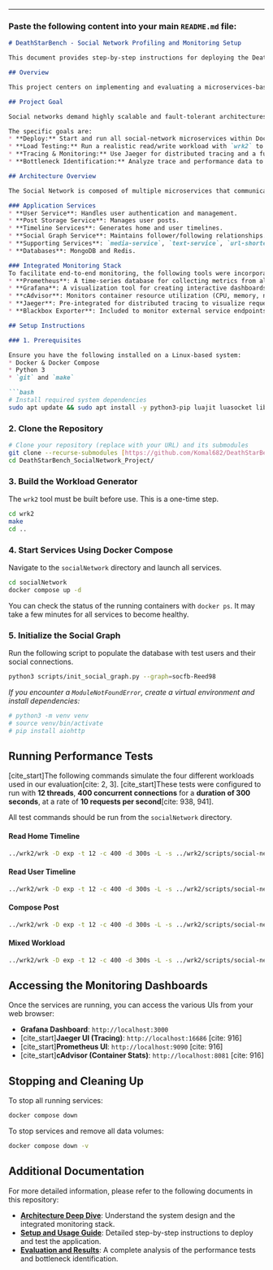 
-----

### **Paste the following content into your main `README.md` file:**

````markdown
# DeathStarBench - Social Network Profiling and Monitoring Setup

This document provides step-by-step instructions for deploying the DeathStarBench social network application, which has been integrated with a comprehensive monitoring stack for performance analysis and bottleneck identification.

## Overview

This project centers on implementing and evaluating a microservices-based social network platform. The system enables key functionalities such as user registration, creating posts, and viewing timelines[cite: 891]. The core of this project is a detailed performance assessment using Jaeger for distributed tracing, `wrk2` for workload simulation, and a full monitoring stack including Prometheus and Grafana[cite: 892].

## Project Goal

Social networks demand highly scalable and fault-tolerant architectures[cite: 894]. This project's primary objective is to gain hands-on experience in profiling and deploying microservices to address these challenges[cite: 896].

The specific goals are:
* **Deploy:** Start and run all social-network microservices within Docker containers[cite: 60].
* **Load Testing:** Run a realistic read/write workload with `wrk2` to test the system's performance under different conditions[cite: 61, 899].
* **Tracing & Monitoring:** Use Jaeger for distributed tracing and a full monitoring stack to observe system behavior and collect metrics[cite: 62, 912].
* **Bottleneck Identification:** Analyze trace and performance data to find hotspots, latency sources, and recommend optimizations[cite: 63, 900].

## Architecture Overview

The Social Network is composed of multiple microservices that communicate using **Thrift RPCs**[cite: 907].

### Application Services
* **User Service**: Handles user authentication and management.
* **Post Storage Service**: Manages user posts.
* **Timeline Services**: Generates home and user timelines.
* **Social Graph Service**: Maintains follower/following relationships.
* **Supporting Services**: `media-service`, `text-service`, `url-shorten-service`, etc.
* **Databases**: MongoDB and Redis.

### Integrated Monitoring Stack
To facilitate end-to-end monitoring, the following tools were incorporated[cite: 908]:
* **Prometheus**: A time-series database for collecting metrics from all services[cite: 909].
* **Grafana**: A visualization tool for creating interactive dashboards from Prometheus data[cite: 910].
* **cAdvisor**: Monitors container resource utilization (CPU, memory, network I/O)[cite: 911].
* **Jaeger**: Pre-integrated for distributed tracing to visualize request flows and identify latency bottlenecks[cite: 912].
* **Blackbox Exporter**: Included to monitor external service endpoints using TCP probes to ensure availability[cite: 913, 930].

## Setup Instructions

### 1. Prerequisites

Ensure you have the following installed on a Linux-based system:
* Docker & Docker Compose
* Python 3
* `git` and `make`

```bash
# Install required system dependencies
sudo apt update && sudo apt install -y python3-pip luajit luasocket libssl-dev make
````

### 2\. Clone the Repository

```bash
# Clone your repository (replace with your URL) and its submodules
git clone --recurse-submodules [https://github.com/Komal682/DeathStarBench_SocialNetwork_Project.git](https://github.com/Komal682/DeathStarBench_SocialNetwork_Project.git)
cd DeathStarBench_SocialNetwork_Project/
```

### 3\. Build the Workload Generator

The `wrk2` tool must be built before use. This is a one-time step.

```bash
cd wrk2
make
cd ..
```

### 4\. Start Services Using Docker Compose

Navigate to the `socialNetwork` directory and launch all services.

```bash
cd socialNetwork
docker compose up -d
```

You can check the status of the running containers with `docker ps`. It may take a few minutes for all services to become healthy.

### 5\. Initialize the Social Graph

Run the following script to populate the database with test users and their social connections.

```bash
python3 scripts/init_social_graph.py --graph=socfb-Reed98
```

*If you encounter a `ModuleNotFoundError`, create a virtual environment and install dependencies:*

```bash
# python3 -m venv venv
# source venv/bin/activate
# pip install aiohttp
```

## Running Performance Tests

[cite\_start]The following commands simulate the four different workloads used in our evaluation[cite: 2, 3]. [cite\_start]These tests were configured to run with **12 threads**, **400 concurrent connections** for a **duration of 300 seconds**, at a rate of **10 requests per second**[cite: 938, 941].

All test commands should be run from the `socialNetwork` directory.

#### Read Home Timeline

```bash
../wrk2/wrk -D exp -t 12 -c 400 -d 300s -L -s ../wrk2/scripts/social-network/read-home-timeline.lua http://localhost:8080/wrk2-api/home-timeline/read -R 10
```

#### Read User Timeline

```bash
../wrk2/wrk -D exp -t 12 -c 400 -d 300s -L -s ../wrk2/scripts/social-network/read-user-timeline.lua http://localhost:8080/wrk2-api/user-timeline/read -R 10
```

#### Compose Post

```bash
../wrk2/wrk -D exp -t 12 -c 400 -d 300s -L -s ../wrk2/scripts/social-network/compose-post.lua http://localhost:8080/wrk2-api/post/compose -R 10
```

#### Mixed Workload

```bash
../wrk2/wrk -D exp -t 12 -c 400 -d 300s -L -s ../wrk2/scripts/social-network/mixed-workload.lua http://localhost:8080/wrk2-api/mixed -R 10
```

## Accessing the Monitoring Dashboards

Once the services are running, you can access the various UIs from your web browser:

  * **Grafana Dashboard**: `http://localhost:3000`
  * [cite\_start]**Jaeger UI (Tracing)**: `http://localhost:16686` [cite: 916]
  * [cite\_start]**Prometheus UI**: `http://localhost:9090` [cite: 916]
  * [cite\_start]**cAdvisor (Container Stats)**: `http://localhost:8081` [cite: 916]

## Stopping and Cleaning Up

To stop all running services:

```bash
docker compose down
```

To stop services and remove all data volumes:

```bash
docker compose down -v
```

## Additional Documentation

For more detailed information, please refer to the following documents in this repository:

  * **[Architecture Deep Dive](https://www.google.com/search?q=docs/ARCHITECTURE.md)**: Understand the system design and the integrated monitoring stack.
  * **[Setup and Usage Guide](https://www.google.com/search?q=docs/SETUP.md)**: Detailed step-by-step instructions to deploy and test the application.
  * **[Evaluation and Results](https://www.google.com/search?q=docs/EVALUATION.md)**: A complete analysis of the performance tests and bottleneck identification.

<!-- end list -->

```
```